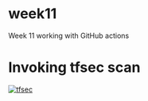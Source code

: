 # week11
Week 11 working with GitHub actions
# Invoking tfsec scan

[![tfsec](https://github.com/sn-des/week11/actions/workflows/tfsec.yml/badge.svg)](https://github.com/sn-des/week11/actions/workflows/tfsec.yml)

